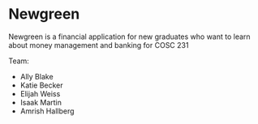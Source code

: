 # Newgreen
Newgreen is a financial application for new graduates who want to learn about money management and banking for COSC 231

Team:
- Ally Blake
- Katie Becker
- Elijah Weiss
- Isaak Martin
- Amrish Hallberg
